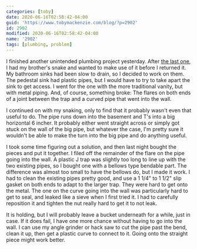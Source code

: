 ```yaml
---
categories: [toby]
date: 2020-06-16T02:58:42-04:00
guid: 'https://www.tobymackenzie.com/blog/?p=2902'
id: 2902
modified: 2020-06-16T02:58:42-04:00
name: '2902'
tags: [plumbing, problem]
---
```


I finished another unintended plumbing project yesterday.<!--more-->  After [the last one](/content/blog/2020/05/29/2875.md), I had my brother's snake and wanted to make use of it before I returned it.  My bathroom sinks had been slow to drain, so I decided to work on them.  The pedestal sink had plastic pipes, but I would have to try to take apart the sink to get access.  I went for the one with the more traditional vanity, but with metal piping.  And, of course, something broke:  The flares on both ends of a joint between the trap and a curved pipe that went into the wall.

I continued on with my snaking, only to find that it probably wasn't even that useful to do.  The pipe runs down into the basement and T's into a big horizontal 6 incher.  It probably either went straight across or simply got stuck on the wall of the big pipe, but whatever the case, I'm pretty sure it wouldn't be able to make the turn into the big pipe and do anything useful.

I took some time figuring out a solution, and then last night bought the pieces and put it together.  I filed off the remainder of the flare on the pipe going into the wall.  A plastic J trap was slightly too long to line up with the two existing pipes, so I bought one with a bellows type bendable part.  The difference was almost too small to have the bellows do, but I made it work.  I had to clean the existing pipes pretty good, and use a 1 1/4" to 1 1/2" slip gasket on both ends to adapt to the larger trap.  They were hard to get onto the metal.  The one on the curve going into the wall was particularly hard to get to seal, and leaked like a sieve when I first tried it.  I had to carefully reposition it and tighten the nut really hard to get it to not leak.

It is holding, but I will probably leave a bucket underneath for a while, just in case.  If it does fail, I have one more chance without having to go into the wall.  I can use my angle grinder or hack saw to cut the pipe past the bend, clean it up, then get a plastic curve to connect to it.  Going onto the straight piece might work better.

